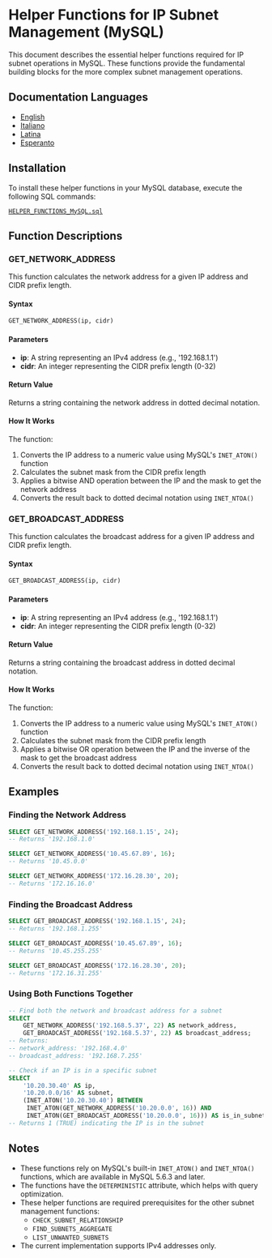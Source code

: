 # Helper Functions for IP Subnet Management (MySQL)

This document describes the essential helper functions required for IP subnet operations in MySQL. These functions provide the fundamental building blocks for the more complex subnet management operations.

## Documentation Languages

- [English](./HELPER_FUNCTIONS_MySQL.en.md)
- [Italiano](./HELPER_FUNCTIONS_MySQL.it.md)
- [Latina](./HELPER_FUNCTIONS_MySQL.la.md)
- [Esperanto](./HELPER_FUNCTIONS_MySQL.eo.md)

## Installation

To install these helper functions in your MySQL database, execute the following SQL commands:

[`HELPER_FUNCTIONS_MySQL.sql`](./sql/HELPER_FUNCTIONS_MySQL.sql)

## Function Descriptions

### GET_NETWORK_ADDRESS

This function calculates the network address for a given IP address and CIDR prefix length.

#### Syntax

```sql
GET_NETWORK_ADDRESS(ip, cidr)
```

#### Parameters

- **ip**: A string representing an IPv4 address (e.g., '192.168.1.1')
- **cidr**: An integer representing the CIDR prefix length (0-32)

#### Return Value

Returns a string containing the network address in dotted decimal notation.

#### How It Works

The function:
1. Converts the IP address to a numeric value using MySQL's `INET_ATON()` function
2. Calculates the subnet mask from the CIDR prefix length
3. Applies a bitwise AND operation between the IP and the mask to get the network address
4. Converts the result back to dotted decimal notation using `INET_NTOA()`

### GET_BROADCAST_ADDRESS

This function calculates the broadcast address for a given IP address and CIDR prefix length.

#### Syntax

```sql
GET_BROADCAST_ADDRESS(ip, cidr)
```

#### Parameters

- **ip**: A string representing an IPv4 address (e.g., '192.168.1.1')
- **cidr**: An integer representing the CIDR prefix length (0-32)

#### Return Value

Returns a string containing the broadcast address in dotted decimal notation.

#### How It Works

The function:
1. Converts the IP address to a numeric value using MySQL's `INET_ATON()` function
2. Calculates the subnet mask from the CIDR prefix length
3. Applies a bitwise OR operation between the IP and the inverse of the mask to get the broadcast address
4. Converts the result back to dotted decimal notation using `INET_NTOA()`

## Examples

### Finding the Network Address

```sql
SELECT GET_NETWORK_ADDRESS('192.168.1.15', 24);
-- Returns '192.168.1.0'

SELECT GET_NETWORK_ADDRESS('10.45.67.89', 16);
-- Returns '10.45.0.0'

SELECT GET_NETWORK_ADDRESS('172.16.28.30', 20);
-- Returns '172.16.16.0'
```

### Finding the Broadcast Address

```sql
SELECT GET_BROADCAST_ADDRESS('192.168.1.15', 24);
-- Returns '192.168.1.255'

SELECT GET_BROADCAST_ADDRESS('10.45.67.89', 16);
-- Returns '10.45.255.255'

SELECT GET_BROADCAST_ADDRESS('172.16.28.30', 20);
-- Returns '172.16.31.255'
```

### Using Both Functions Together

```sql
-- Find both the network and broadcast address for a subnet
SELECT 
    GET_NETWORK_ADDRESS('192.168.5.37', 22) AS network_address,
    GET_BROADCAST_ADDRESS('192.168.5.37', 22) AS broadcast_address;
-- Returns:
-- network_address: '192.168.4.0'
-- broadcast_address: '192.168.7.255'

-- Check if an IP is in a specific subnet
SELECT 
    '10.20.30.40' AS ip,
    '10.20.0.0/16' AS subnet,
    (INET_ATON('10.20.30.40') BETWEEN 
     INET_ATON(GET_NETWORK_ADDRESS('10.20.0.0', 16)) AND 
     INET_ATON(GET_BROADCAST_ADDRESS('10.20.0.0', 16))) AS is_in_subnet;
-- Returns 1 (TRUE) indicating the IP is in the subnet
```

## Notes

- These functions rely on MySQL's built-in `INET_ATON()` and `INET_NTOA()` functions, which are available in MySQL 5.6.3 and later.
- The functions have the `DETERMINISTIC` attribute, which helps with query optimization.
- These helper functions are required prerequisites for the other subnet management functions:
  - `CHECK_SUBNET_RELATIONSHIP`
  - `FIND_SUBNETS_AGGREGATE`
  - `LIST_UNWANTED_SUBNETS`
- The current implementation supports IPv4 addresses only.
